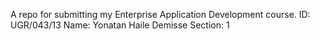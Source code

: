 A repo for submitting my Enterprise Application Development course.
ID: UGR/043/13
Name: Yonatan Haile Demisse
Section: 1
